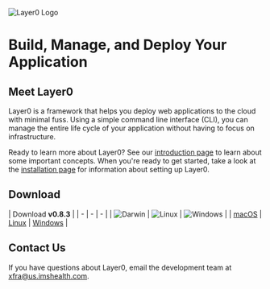![Layer0 Logo](/static/logo_rs.png)

# Build, Manage, and Deploy Your Application

## Meet Layer0
Layer0 is a framework that helps you deploy web applications to the cloud with minimal fuss. Using a simple command line interface (CLI), you can manage the entire life cycle of your application without having to focus on infrastructure.

Ready to learn more about Layer0? See our [introduction page](intro.md) to learn about some important concepts. When you're ready to get started, take a look at the [installation page](setup/install.md) for information about setting up Layer0.

## Download
| Download **v0.8.3** |
| - | - | - |
| ![Darwin](/static/icon_darwin.png) | ![Linux](/static/icon_linux.png)  | ![Windows](/static/icon_windows.png) |
| [macOS](https://s3.amazonaws.com/xfra-layer0/release/v0.8.3/layer0_v0.8.3_darwin.zip) | [Linux](https://s3.amazonaws.com/xfra-layer0/release/v0.8.3/layer0_v0.8.3_linux.zip) | [Windows](https://s3.amazonaws.com/xfra-layer0/release/v0.8.3/layer0_v0.8.3_windows.zip) |

## Contact Us

If you have questions about Layer0, email the development team at [xfra@us.imshealth.com](mailto:xfra@us.imshealth.com).

